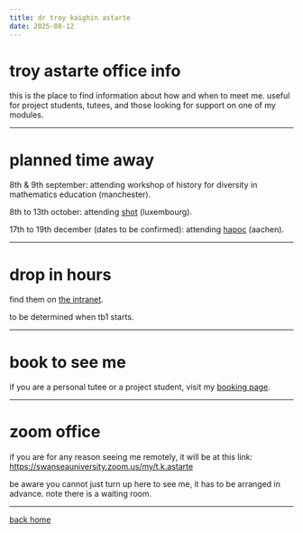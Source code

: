 ```yaml
---
title: dr troy kaighin astarte
date: 2025-08-12
---
```


# troy astarte office info

this is the place to find information about how and when to meet me. 
useful for project students, tutees, and those looking for support on one of my modules. 

---

# planned time away 

8th & 9th september: attending workshop of history for diversity in mathematics education (manchester).

8th to 13th october: attending [shot](https://www.historyoftechnology.org/annual-meeting/2025-shot-annual-meeting/) (luxembourg).

17th to 19th december (dates to be confirmed): attending [hapoc](https://hapoc.org/hapoc-8/) (aachen). 

---

# drop in hours 

find them on [the intranet](https://fse-intranet.swan.ac.uk/intranet/staff_officehours?selected_staff_id=203842).

to be determined when tb1 starts.

---

# book to see me 

if you are a personal tutee or a project student, visit my [booking page](https://outlook.office.com/bookwithme/user/8e101a47e22e4af793d033901758d0e4@Swansea.ac.uk/meetingtype/SVRwCe7HMUGxuT6WGxi68g2?anonymous&ep=mlink). 

--- 

# zoom office 

if you are for any reason seeing me remotely, it will be at this link: <https://swanseauniversity.zoom.us/my/t.k.astarte>

be aware you cannot just turn up here to see me, it has to be arranged in advance. note there is a waiting room. 

--- 

[back home](index.html "go back to home page")